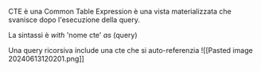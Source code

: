 CTE è una Common Table Expression è una vista materializzata che svanisce dopo l'esecuzione della query.

La sintassi è *with* 'nome cte' *as* (query)



Una query ricorsiva  include una cte che si auto-referenzia
![[Pasted image 20240613120201.png]]
